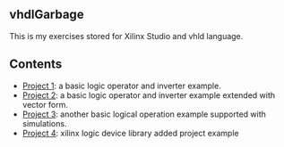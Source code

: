 vhdlGarbage
-----------

This is my exercises stored for Xilinx Studio and vhld language.


Contents
--------


* [Project 1](https://github.com/Zaryob/vhdlGarbage/tree/master/project_1): a basic logic operator and inverter example.
* [Project 2](https://github.com/Zaryob/vhdlGarbage/tree/master/project_2): a basic logic operator and inverter example extended with vector form.
* [Project 3](https://github.com/Zaryob/vhdlGarbage/tree/master/project_3): another basic logical operation example supported with simulations.
* [Project 4](https://github.com/Zaryob/vhdlGarbage/tree/master/project_4): xilinx logic device library added project example
